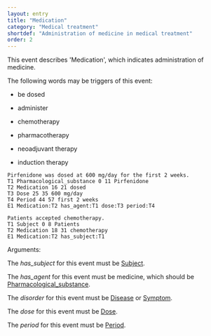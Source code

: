 ```yaml
---
layout: entry
title: "Medication"
category: "Medical treatment"
shortdef: "Administration of medicine in medical treatment"
order: 2
---
```


This event describes 'Medication', which indicates administration of medicine.

The following words may be triggers of this event:

- be dosed
- administer

- chemotherapy
- pharmacotherapy
- neoadjuvant therapy
- induction therapy

~~~ ann
Pirfenidone was dosed at 600 mg/day for the first 2 weeks.
T1 Pharmacological_substance 0 11 Pirfenidone
T2 Medication 16 21 dosed
T3 Dose 25 35 600 mg/day
T4 Period 44 57 first 2 weeks
E1 Medication:T2 has_agent:T1 dose:T3 period:T4
~~~
~~~ ann
Patients accepted chemotherapy.
T1 Subject 0 8 Patients
T2 Medication 18 31 chemotherapy
E1 Medication:T2 has_subject:T1
~~~

Arguments:

The *has_subject* for this event must be [Subject]().

The *has_agent* for this event must be medicine, which should be [Pharmacological_substance]().

The *disorder* for this event must be [Disease]() or [Symptom]().

The *dose* for this event must be [Dose]().

The *period* for this event must be [Period]().

<!---
The *Theme* for this reaction event must be other reaction events.
--->
